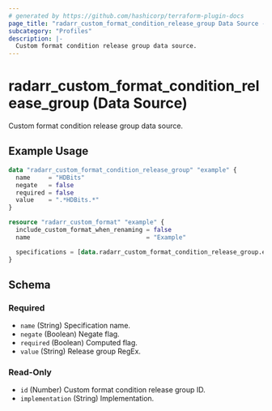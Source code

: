 ```yaml
---
# generated by https://github.com/hashicorp/terraform-plugin-docs
page_title: "radarr_custom_format_condition_release_group Data Source - terraform-provider-radarr"
subcategory: "Profiles"
description: |-
  Custom format condition release group data source.
---
```


# radarr_custom_format_condition_release_group (Data Source)

<!-- subcategory:Profiles --> Custom format condition release group data source.

## Example Usage

```terraform
data "radarr_custom_format_condition_release_group" "example" {
  name     = "HDBits"
  negate   = false
  required = false
  value    = ".*HDBits.*"
}

resource "radarr_custom_format" "example" {
  include_custom_format_when_renaming = false
  name                                = "Example"

  specifications = [data.radarr_custom_format_condition_release_group.example]
}
```

<!-- schema generated by tfplugindocs -->
## Schema

### Required

- `name` (String) Specification name.
- `negate` (Boolean) Negate flag.
- `required` (Boolean) Computed flag.
- `value` (String) Release group RegEx.

### Read-Only

- `id` (Number) Custom format condition release group ID.
- `implementation` (String) Implementation.


